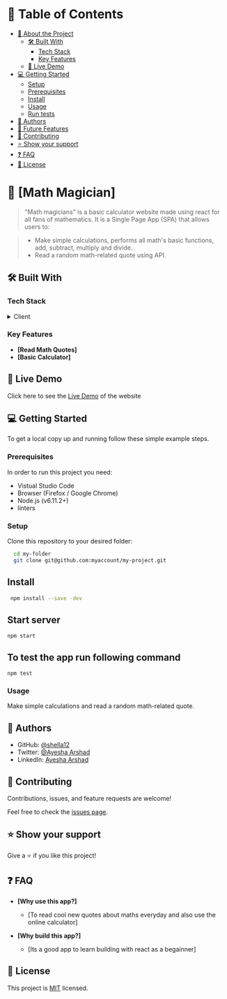 # 📗 Table of Contents

- [📖 About the Project](#about-project)
  - [🛠 Built With](#built-with)
    - [Tech Stack](#tech-stack)
    - [Key Features](#key-features)
  - [🚀 Live Demo](#live-demo)
- [💻 Getting Started](#getting-started)
  - [Setup](#setup)
  - [Prerequisites](#prerequisites)
  - [Install](#install)
  - [Usage](#usage)
  - [Run tests](#run-tests)
- [👥 Authors](#authors)
- [🔭 Future Features](#future-features)
- [🤝 Contributing](#contributing)
- [⭐️ Show your support](#support)
- [❓ FAQ](#faq)
- [📝 License](#license)

# 📖 [Math Magician] <a name="about-project"></a>

> "Math magicians" is a basic calculator website made using react for all fans of mathematics. It is a Single Page App (SPA) that allows users to:

> - Make simple calculations, performs all math's basic functions, add, subtract, multiply and divide.
> - Read a random math-related quote using API.

## 🛠 Built With <a name="built-with"></a>

### Tech Stack <a name="tech-stack"></a>
<details>
  <summary>Client</summary>
  <ul>
    <li><a href="https://reactjs.org/">React.js</a></li>
  </ul>
</details>

### Key Features <a name="key-features"></a>

- **[Read Math Quotes]**
- **[Basic Calculator]**

## 🚀 Live Demo <a name="live-demo"></a>

Click here to see the [Live Demo](https://636d4335ca433e14cbbda6f5--lovely-frangipane-389b3a.netlify.app/) of the website 

## 💻 Getting Started <a name="getting-started"></a>

To get a local copy up and running follow these simple example steps.

### Prerequisites

In order to run this project you need:
- Vistual Studio Code
- Browser (Firefox / Google Chrome)
- Node.js (v6.11.2+)
- linters

### Setup

Clone this repository to your desired folder:

```sh
  cd my-folder
  git clone git@github.com:myaccount/my-project.git
```

## Install

```sh
 npm install --save -dev
```

## Start server

``` npm start ```

## To test the app run following command

``` npm test ```

### Usage

Make simple calculations and read a random math-related quote.

## 👥 Authors <a name="authors"></a>

- GitHub: [@shella12](https://github.com/shella12)
- Twitter: [@Ayesha Arshad](https://twitter.com/AyeshaA03712974)
- LinkedIn: [Ayesha Arshad](https://www.linkedin.com/in/ayesha-arshad-a690a015a/)

## 🤝 Contributing <a name="contributing"></a>

Contributions, issues, and feature requests are welcome!

Feel free to check the [issues page](../../issues/).

## ⭐️ Show your support <a name="support"></a>

Give a ⭐️ if you like this project!

## ❓ FAQ <a name="faq"></a>

- **[Why use this app?]**

  - [To read cool new quotes about maths everyday and also use the online calculator]

- **[Why build this app?]**

  - [Its a good app to learn building with react as a begainner]

## 📝 License <a name="license"></a>

This project is [MIT](./LICENSE) licensed.
